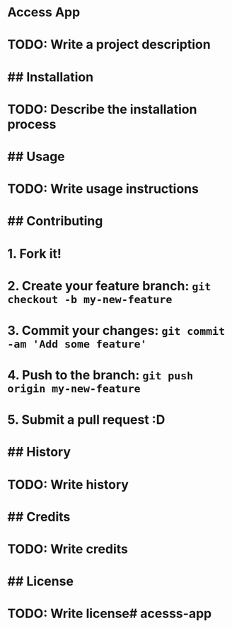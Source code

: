 # Access App
#
# TODO: Write a project description
#
# ## Installation
#
# TODO: Describe the installation process
#
# ## Usage
#
# TODO: Write usage instructions
#
# ## Contributing
#
# 1. Fork it!
# 2. Create your feature branch: `git checkout -b my-new-feature`
# 3. Commit your changes: `git commit -am 'Add some feature'`
# 4. Push to the branch: `git push origin my-new-feature`
# 5. Submit a pull request :D
#
# ## History
#
# TODO: Write history
#
# ## Credits
#
# TODO: Write credits
#
# ## License
#
# TODO: Write license# acesss-app
